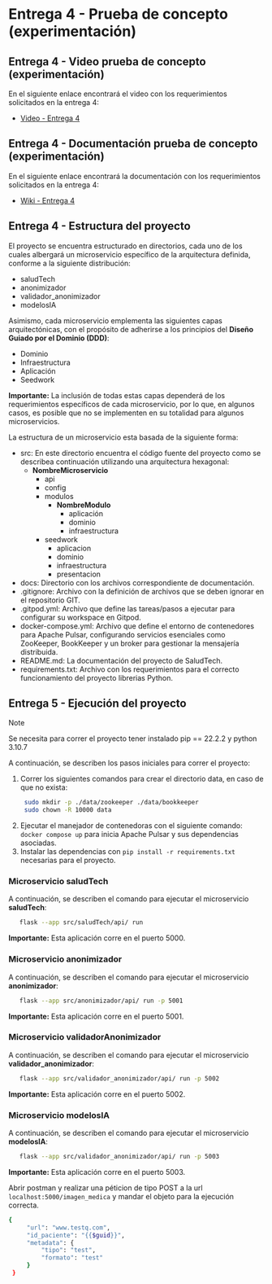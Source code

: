 # Entrega 4 - Prueba de concepto (experimentación)

## Entrega 4 - Video prueba de concepto (experimentación)

En el siguiente enlace encontrará el video con los requerimientos solicitados en la entrega 4:
- [Video - Entrega 4]()

## Entrega 4 - Documentación prueba de concepto (experimentación)

En el siguiente enlace encontrará la documentación con los requerimientos solicitados en la entrega 4:
- [Wiki - Entrega 4](https://github.com/JulianP911/MISW4406-Entrega-4/wiki)

## Entrega 4 - Estructura del proyecto

El proyecto se encuentra estructurado en directorios, cada uno de los cuales albergará un microservicio específico de la arquitectura definida, conforme a la siguiente distribución:

- saludTech
- anonimizador
- validador_anonimizador
- modelosIA

Asimismo, cada microservicio emplementa las siguientes capas arquitectónicas, con el propósito de adherirse a los principios del **Diseño Guiado por el Dominio (DDD)**:

- Dominio
- Infraestructura
- Aplicación
- Seedwork

**Importante:** La inclusión de todas estas capas dependerá de los requerimientos específicos de cada microservicio, por lo que, en algunos casos, es posible que no se implementen en su totalidad para algunos microservicios.

La estructura de un microservicio esta basada de la siguiente forma:

- src: En este directorio encuentra el código fuente del proyecto como se describea continuación utilizando una arquitectura hexagonal:
  - **NombreMicroservicio**
    - api
    - config
    - modulos
      - **NombreModulo**
        - aplicación
        - dominio
        - infraestructura
    - seedwork
      - aplicacion
      - dominio
      - infraestructura
      - presentacion
- docs: Directorio con los archivos correspondiente de documentación.
- .gitignore: Archivo con la definición de archivos que se deben ignorar en el repositorio GIT.
- .gitpod.yml: Archivo que define las tareas/pasos a ejecutar para configurar su workspace en Gitpod.
- docker-compose.yml: Archivo que define el entorno de contenedores para Apache Pulsar, configurando servicios esenciales como ZooKeeper, BookKeeper y un broker para gestionar la mensajería distribuida.
- README.md: La documentación del proyecto de SaludTech.
- requirements.txt: Archivo con los requerimientos para el correcto funcionamiento del proyecto librerias Python.

## Entrega 5 - Ejecución del proyecto

> [!NOTE]  
> Se necesita para correr el proyecto tener instalado pip == 22.2.2 y python 3.10.7

A continuación, se describen los pasos iniciales para correr el proyecto:

1. Correr los siguientes comandos para crear el directorio data, en caso de que no exista:
   ```bash
    sudo mkdir -p ./data/zookeeper ./data/bookkeeper
    sudo chown -R 10000 data
   ```
2. Ejecutar el manejador de contenedoras con el siguiente comando: `docker compose up` para inicia Apache Pulsar y sus dependencias asociadas.
3. Instalar las dependencias con `pip install -r requirements.txt` necesarias para el proyecto.

### Microservicio saludTech

A continuación, se describen el comando para ejecutar el microservicio **saludTech**:

```bash
   flask --app src/saludTech/api/ run
```

**Importante:** Esta aplicación corre en el puerto 5000.

### Microservicio anonimizador

A continuación, se describen el comando para ejecutar el microservicio **anonimizador**:

```bash
   flask --app src/anonimizador/api/ run -p 5001
```

**Importante:** Esta aplicación corre en el puerto 5001.

### Microservicio validadorAnonimizador

A continuación, se describen el comando para ejecutar el microservicio **validador_anonimizador**:

```bash
   flask --app src/validador_anonimizador/api/ run -p 5002
```

**Importante:** Esta aplicación corre en el puerto 5002.

### Microservicio modelosIA

A continuación, se describen el comando para ejecutar el microservicio **modelosIA**:

```bash
   flask --app src/validador_anonimizador/api/ run -p 5003
```

**Importante:** Esta aplicación corre en el puerto 5003.

Abrir postman y realizar una péticion de tipo POST a la url `localhost:5000/imagen_medica` y mandar el objeto para la ejecución correcta.
   ```bash
   {
        "url": "www.testq.com",
        "id_paciente": "{{$guid}}",
        "metadata": {
            "tipo": "test",
            "formato": "test"
        }
    }
   ```
